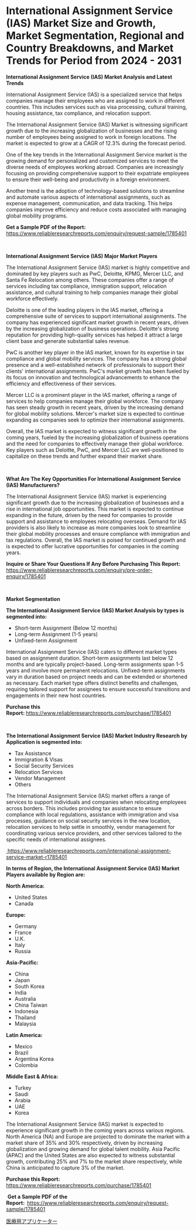 <p><h1>International Assignment Service (IAS) Market Size and Growth, Market Segmentation, Regional and Country Breakdowns, and Market Trends for Period from 2024 -  2031</h1></p><p><strong>International Assignment Service (IAS) Market Analysis and Latest Trends</strong></p>
<p><p>International Assignment Service (IAS) is a specialized service that helps companies manage their employees who are assigned to work in different countries. This includes services such as visa processing, cultural training, housing assistance, tax compliance, and relocation support.</p><p>The International Assignment Service (IAS) Market is witnessing significant growth due to the increasing globalization of businesses and the rising number of employees being assigned to work in foreign locations. The market is expected to grow at a CAGR of 12.3% during the forecast period.</p><p>One of the key trends in the International Assignment Service market is the growing demand for personalized and customized services to meet the diverse needs of employees working abroad. Companies are increasingly focusing on providing comprehensive support to their expatriate employees to ensure their well-being and productivity in a foreign environment.</p><p>Another trend is the adoption of technology-based solutions to streamline and automate various aspects of international assignments, such as expense management, communication, and data tracking. This helps companies improve efficiency and reduce costs associated with managing global mobility programs.</p></p>
<p><strong>Get a Sample PDF of the Report:&nbsp;</strong> <a href="https://www.reliableresearchreports.com/enquiry/request-sample/1785401">https://www.reliableresearchreports.com/enquiry/request-sample/1785401</a></p>
<p>&nbsp;</p>
<p><strong>International Assignment Service (IAS) Major Market Players</strong></p>
<p><p>The International Assignment Service (IAS) market is highly competitive and dominated by key players such as PwC, Deloitte, KPMG, Mercer LLC, and Santa Fe Relocation among others. These companies offer a range of services including tax compliance, immigration support, relocation assistance, and cultural training to help companies manage their global workforce effectively.</p><p>Deloitte is one of the leading players in the IAS market, offering a comprehensive suite of services to support international assignments. The company has experienced significant market growth in recent years, driven by the increasing globalization of business operations. Deloitte's strong reputation for providing high-quality services has helped it attract a large client base and generate substantial sales revenue.</p><p>PwC is another key player in the IAS market, known for its expertise in tax compliance and global mobility services. The company has a strong global presence and a well-established network of professionals to support their clients' international assignments. PwC's market growth has been fueled by its focus on innovation and technological advancements to enhance the efficiency and effectiveness of their services.</p><p>Mercer LLC is a prominent player in the IAS market, offering a range of services to help companies manage their global workforce. The company has seen steady growth in recent years, driven by the increasing demand for global mobility solutions. Mercer's market size is expected to continue expanding as companies seek to optimize their international assignments.</p><p>Overall, the IAS market is expected to witness significant growth in the coming years, fueled by the increasing globalization of business operations and the need for companies to effectively manage their global workforce. Key players such as Deloitte, PwC, and Mercer LLC are well-positioned to capitalize on these trends and further expand their market share.</p></p>
<p>&nbsp;</p>
<p><strong>What Are The Key Opportunities For International Assignment Service (IAS) Manufacturers?</strong></p>
<p><p>The International Assignment Service (IAS) market is experiencing significant growth due to the increasing globalization of businesses and a rise in international job opportunities. This market is expected to continue expanding in the future, driven by the need for companies to provide support and assistance to employees relocating overseas. Demand for IAS providers is also likely to increase as more companies look to streamline their global mobility processes and ensure compliance with immigration and tax regulations. Overall, the IAS market is poised for continued growth and is expected to offer lucrative opportunities for companies in the coming years.</p></p>
<p><strong>Inquire or Share Your Questions If Any Before Purchasing This Report:</strong> <a href="https://www.reliableresearchreports.com/enquiry/pre-order-enquiry/1785401">https://www.reliableresearchreports.com/enquiry/pre-order-enquiry/1785401</a></p>
<p>&nbsp;</p>
<p><strong>Market Segmentation</strong></p>
<p><strong>The International Assignment Service (IAS) Market Analysis by types is segmented into:</strong></p>
<p><ul><li>Short-term Assignment (Below 12 months)</li><li>Long-term Assignment (1-5 years)</li><li>Unfixed-term Assignment</li></ul></p>
<p><p>International Assignment Service (IAS) caters to different market types based on assignment duration. Short-term assignments last below 12 months and are typically project-based. Long-term assignments span 1-5 years and involve more permanent relocations. Unfixed-term assignments vary in duration based on project needs and can be extended or shortened as necessary. Each market type offers distinct benefits and challenges, requiring tailored support for assignees to ensure successful transitions and engagements in their new host countries.</p></p>
<p><strong>Purchase this Report:&nbsp;</strong><a href="https://www.reliableresearchreports.com/purchase/1785401">https://www.reliableresearchreports.com/purchase/1785401</a></p>
<p>&nbsp;</p>
<p><strong>The International Assignment Service (IAS) Market Industry Research by Application is segmented into:</strong></p>
<p><ul><li>Tax Assistance</li><li>Immigration & Visas</li><li>Social Security Services</li><li>Relocation Services</li><li>Vendor Management</li><li>Others</li></ul></p>
<p><p>The International Assignment Service (IAS) market offers a range of services to support individuals and companies when relocating employees across borders. This includes providing tax assistance to ensure compliance with local regulations, assistance with immigration and visa processes, guidance on social security services in the new location, relocation services to help settle in smoothly, vendor management for coordinating various service providers, and other services tailored to the specific needs of international assignees.</p></p>
<p><a href="https://www.reliableresearchreports.com/international-assignment-service-market-r1785401">&nbsp;https://www.reliableresearchreports.com/international-assignment-service-market-r1785401</a></p>
<p><strong>In terms of Region, the International Assignment Service (IAS) Market Players available by Region are:</strong></p>
<p>
    <p> <strong> North America: </strong>
        <ul>
            <li>United States</li>
            <li>Canada</li>
        </ul>
        </p> 
    <p> <strong> Europe: </strong>
        <ul>
            <li>Germany</li>
            <li>France</li>
            <li>U.K.</li>
            <li>Italy</li>
            <li>Russia</li>
        </ul>
        </p> 
    <p> <strong> Asia-Pacific: </strong>
        <ul>
            <li>China</li>
            <li>Japan</li>
            <li>South Korea</li>
            <li>India</li>
            <li>Australia</li>
            <li>China Taiwan</li>
            <li>Indonesia</li>
            <li>Thailand</li>
            <li>Malaysia</li>
        </ul>
        </p> 
    <p> <strong> Latin America: </strong>
        <ul>
            <li>Mexico</li>
            <li>Brazil</li>
            <li>Argentina Korea</li>
            <li>Colombia</li>
        </ul>
        </p> 
    <p> <strong> Middle East & Africa: </strong>
        <ul>
            <li>Turkey</li>
            <li>Saudi</li>
            <li>Arabia</li>
            <li>UAE</li>
            <li>Korea</li>
        </ul>
    </p>
    </p>
<p><p>The International Assignment Service (IAS) market is expected to experience significant growth in the coming years across various regions. North America (NA) and Europe are projected to dominate the market with a market share of 35% and 30% respectively, driven by increasing globalization and growing demand for global talent mobility. Asia Pacific (APAC) and the United States are also expected to witness substantial growth, contributing 25% and 7% to the market share respectively, while China is anticipated to capture 3% of the market.</p></p>
<p><strong>Purchase this Report: </strong><a href="https://www.reliableresearchreports.com/purchase/1785401">https://www.reliableresearchreports.com/purchase/1785401</a></p>
<p>&nbsp;<strong>Get a Sample PDF of the Report:&nbsp;&nbsp;</strong><a href="https://www.reliableresearchreports.com/enquiry/request-sample/1785401">https://www.reliableresearchreports.com/enquiry/request-sample/1785401</a></p>
<p><strong></strong></p>
<p><p><a href="https://github.com/nxboeu02965442/Market-Research-Report-List-3/blob/main/5688666127115.md">医療用アプリケーター</a></p></p>